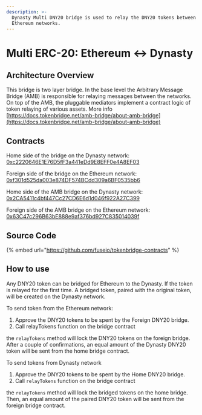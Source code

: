 ```yaml
---
description: >-
  Dynasty Multi DNY20 bridge is used to relay the DNY20 tokens between Dynasty and
  Ethereum networks.
---
```


# Multi ERC-20: Ethereum ↔ Dynasty

## Architecture Overview

This bridge is two layer bridge. In the base level the  Arbitrary Message Bridge \(AMB\) is responsible for relaying messages between the networks. On top of the AMB,  the pluggable mediators implement a contract logic of token relaying of various assets. More info [https://docs.tokenbridge.net/amb-bridge/about-amb-bridge](https://docs.tokenbridge.net/amb-bridge/about-amb-bridge)

## Contracts

Home side of the bridge on the Dynasty network: [0xc2220646E1E76D5fF3a441eDd9E8EFF0e4A8EF03](https://scan.dynastycoin.io/address/0xc2220646E1E76D5fF3a441eDd9E8EFF0e4A8EF03)

Foreign side of the bridge on the Ethereum network: [0xf301d525da003e874DF574BCdd309a6BF0535bb6](https://etherscan.io/address/0xf301d525da003e874DF574BCdd309a6BF0535bb6)

Home side of the AMB bridge on the Dynasty network: [0x2CA5411c4bf447Cc27CD6E6d1d046f922A27C399](https://scan.dynastycoin.io/address/0x2CA5411c4bf447Cc27CD6E6d1d046f922A27C399/transactions)

Foreign side of the AMB bridge on the Ethereum network: [0x63C47c296B63bE888e9af376bd927C835014039f](https://etherscan.io/address/0x63C47c296B63bE888e9af376bd927C835014039f)

## Source Code

{% embed url="https://github.com/fuseio/tokenbridge-contracts" %}

## How to use

Any DNY20 token can be bridged for Ethereum to the Dynasty. If the token is relayed for the first time. A bridged token, paired with the original token, will be created on the Dynasty network. 

To send token from the Ethereum network:

1. Approve the DNY20 tokens to be spent by the Foreign DNY20 bridge. 
2. Call relayTokens function on the bridge contract

the `relayTokens` method will lock the DNY20 tokens on the foreign bridge. After a couple of confirmations, an equal amount of the Dynasty DNY20 token will be sent from the home bridge contract.

To send tokens from Dynasty network

1. Approve the DNY20 tokens to be spent by the Home DNY20 bridge. 
2. Call `relayTokens` function on the bridge contract

the `relayTokens` method will lock the bridged tokens on the home bridge. Then, an equal amount of the paired DNY20 token will be sent from the foreign bridge contract.



